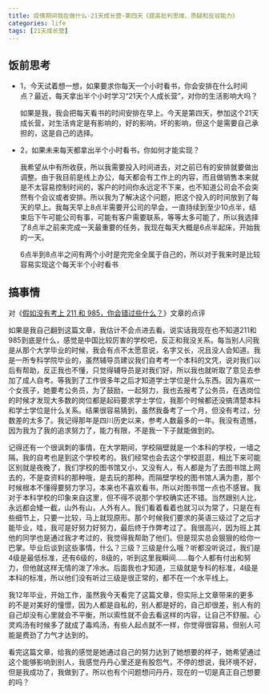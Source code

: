 ```yaml
---
title: 疫情期间我在做什么-21天成长营-第四天《提高批判思维、质疑和反驳能力》
categories: life
tags: [21天成长营]
---
```




## 饭前思考

- 1，今天试着想一想，如果要求你每天一个小时看书，你会安排在什么时间点？最近，每天拿出半个小时学习“21天个人成长营”，对你的生活影响大吗？

    如果是我，我会把每天看书的时间安排在早上。今天是第四天，参加这个21天成长营，对生活肯定是有影响的，好的影响，坏的影响，但这个是需要自己承担的，这是自己的选择。

- 2，如果未来每天都拿出半个小时看书，你如何才能实现？

    我希望从中有所收获，所以我需要投入时间进去，对之前已有的安排就要做出调整。由于我目前是线上办公，每天都会有工作上的内容，而且做销售本来就是不太容易控制时间的，客户的时间你永远定不下来，也不知道公司会不会突然有个会议或者安排。所以我为了解决这个问题，把这个投入的时间放到了每天的早上。我每天早上8点半需要开公司的早会，一直持续到至少10点半，结束后下午可能公司有事，可能有客户需要联系，等等太多可能了，所以我选择了8点半之前来完成一天最重要的任务，我现在每天大概是6点半起床，开始我的一天。

    6点半到8点半之间有两个小时是完完全全属于自己的，所以对于我来时是比较容易实现这个每天半个小时看书


## 搞事情

对《[假如没有考上 211 和 985，你会错过些什么？](https://www.zhihu.com/question/372605682/answer/1052556557)》文章的点评


如果是我自己翻到这篇文章，我估计不会点进去看。说实话我现在也不知道211和985到底是什么，感觉是中国比较厉害的学校吧，反正和我没关系。每当别人问我是从那个大学毕业的时候，我会有点不太愿意说，名字又长，况且没人会知道。我是一所专科学院毕业的，虽然辅导员建议我们自考考一个本科的文凭，说对我们以后有帮助，反正我也不懂，只觉得辅导员是对我们好，所以我也就听取了意见去参加了成人自考。等我到了工作很多年之后才知道学士学位是什么东西。因为喜欢一个女孩子，她要考公务员，为了鼓励，一起努力，我也去报考了公务员，在选岗位的时候才发现大多数的岗位都是起码要求学士学位，我那个时候都还没搞清楚本科和学士学位是什么关系。结果很容易猜到，虽然我备考了一个月，但没有考过，分数差的太多了。我记得那年是四川历史以来，参考人数最多的一年。我没有遗憾，因为我为了我的追求努力了，能力有限，不是我一下子就能做到的。

记得还有一个很讽刺的事情，在大学期间，学校隔壁就是一个本科的学校，一墙之隔，我的自考也是到这个学校考的。我们经常也会去这个学校逛逛，相比下来可能区别就是夜晚了，我们学校的图书馆又小，又没有人，有人都是为了去图书馆上网去的，不是查资料的那种哦，是去玩的那种。而隔壁学校的图书馆人满为患，那个时候根本不懂得要努力学习，本来也不喜欢看书，所以对图书馆一点也不感冒。我对于本科学校的印象来自这里，但不得不说那个学校确实还不错。当然跟别人比，永远都会矮一截，山外有山，人外有人。我们看着看着也就习以为常了，只是在有些细节上，只要一比较，马上就现原形。那个时候我们要求的英语三级过了之后才能毕业，哇，我可是好努力好努力，最后终于作弊考过了。我很高兴，因为班上其他的同学也是通过我才考过的，我觉得我帮助了他们。但是现实总会狠狠的给你一巴掌。毕业后谈到这些事情，什么？三级？三级是什么哦？听都没听说过，我们是4级是最低标准，还有6级的，8级的，听到这里我瞬间……每个人都有付出和努力，但他就这样无情的泼了冷水。后面我也才知道，三级就是专科的标准，4级是本科的标准，所以他们没有听过三级是很正常的，都不在一个水平线上。

我12年毕业，开始工作，虽然我今天看完了这篇文章，但实际上文章带来的更多的不是对美好的憧憬，因为人都是自私的，别人都是好的，自己却很差，别人有的自己却没有心里就会不平衡，所以索性就不会去看这样的内容，让自己不舒服。心灵鸡汤有时候多了就成了毒鸡汤，有些人起点就不一样，你觉得很容易，但别人可能是费劲了力气才达到的。

看完这篇文章，给我的感觉是她通过自己的努力达到了她想要的样子，她希望通过这个能够影响到别人，我感觉丹丹心里还是有股怨气，不停的想说，我环境不好，但是我成功了，我做到了。所以也有个问题想问丹丹，现在的一切是真正自己想要的吗？
